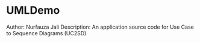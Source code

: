 UMLDemo
=======
Author: Nurfauza Jali
Description: An application source code for Use Case to Sequence Diagrams (UC2SD) 
